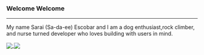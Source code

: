 ### Welcome Welcome 

----------------------------------------------------------------------------------------------------------------------------------

My name Sarai (Sa-da-ee) Escobar and I am a dog enthusiast,rock climber, and nurse turned developer who loves building with users in mind. 

<!-- [![Sarai's GitHub stats](https://github-readme-stats.vercel.app/api?username=saraiee17&theme=gradient)](https://github.com/saraiee17/github-readme-stats)
[![Top Langs](https://github-readme-stats.vercel.app/api/top-langs/?username=saraiee17&layout=compact)](https://github.com/saraiee17/github-readme-stats) -->

<a href="https://github-readme-stats.vercel.app/api?username=saraiee17&theme=gradient">
  <img align="center" src="https://github.com/saraiee17/github-readme-stats"/>
</a>
<a href="https://github-readme-stats.vercel.app/api/top-langs/?username=saraiee17&layout=compact">
  <img align="center" src="https://github.com/saraiee17/github-readme-stats" />
</a>
